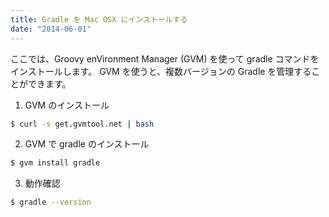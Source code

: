 ```yaml
---
title: Gradle を Mac OSX にインストールする
date: "2014-06-01"
---
```


ここでは、Groovy enVironment Manager (GVM) を使って gradle コマンドをインストールします。
GVM を使うと、複数バージョンの Gradle を管理することができます。

1. GVM のインストール

```sh
$ curl -s get.gvmtool.net | bash
```

2. GVM で gradle のインストール

```sh
$ gvm install gradle
```

3. 動作確認

```sh
$ gradle --version
```

